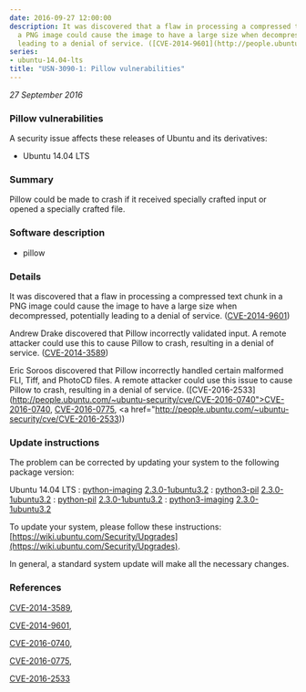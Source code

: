 ```yaml
---
date: 2016-09-27 12:00:00
description: It was discovered that a flaw in processing a compressed text chunk in
  a PNG image could cause the image to have a large size when decompressed, potentially
  leading to a denial of service. ([CVE-2014-9601](http://people.ubuntu.com/~ubuntu-security/cve/CVE-2014-9601))
series:
- ubuntu-14.04-lts
title: "USN-3090-1: Pillow vulnerabilities"
---
```


*27 September 2016*

### Pillow vulnerabilities

A security issue affects these releases of Ubuntu and its derivatives:

* Ubuntu 14.04 LTS

### Summary

Pillow could be made to crash if it received specially crafted input or opened a specially crafted file.

### Software description

* pillow 

### Details

 It was discovered that a flaw in processing a compressed text chunk in a PNG image could cause the image to have a large size when decompressed, potentially leading to a denial of service. ([CVE-2014-9601](http://people.ubuntu.com/~ubuntu-security/cve/CVE-2014-9601))

Andrew Drake discovered that Pillow incorrectly validated input. A remote attacker could use this to cause Pillow to crash, resulting in a denial of service. ([CVE-2014-3589](http://people.ubuntu.com/~ubuntu-security/cve/CVE-2014-3589))

Eric Soroos discovered that Pillow incorrectly handled certain malformed FLI, Tiff, and PhotoCD files. A remote attacker could use this issue to cause Pillow to crash, resulting in a denial of service. ([CVE-2016-2533](http://people.ubuntu.com/~ubuntu-security/cve/CVE-2016-0740">CVE-2016-0740</a>, <a href="http://people.ubuntu.com/~ubuntu-security/cve/CVE-2016-0775">CVE-2016-0775</a>, <a href="http://people.ubuntu.com/~ubuntu-security/cve/CVE-2016-2533))

### Update instructions

The problem can be corrected by updating your system to the following package version:

Ubuntu 14.04 LTS
 : [python-imaging](https://launchpad.net/ubuntu/+source/pillow) <span> [2.3.0-1ubuntu3.2](https://launchpad.net/ubuntu/+source/pillow/2.3.0-1ubuntu3.2) </span> 
 : [python3-pil](https://launchpad.net/ubuntu/+source/pillow) <span> [2.3.0-1ubuntu3.2](https://launchpad.net/ubuntu/+source/pillow/2.3.0-1ubuntu3.2) </span> 
 : [python-pil](https://launchpad.net/ubuntu/+source/pillow) <span> [2.3.0-1ubuntu3.2](https://launchpad.net/ubuntu/+source/pillow/2.3.0-1ubuntu3.2) </span> 
 : [python3-imaging](https://launchpad.net/ubuntu/+source/pillow) <span> [2.3.0-1ubuntu3.2](https://launchpad.net/ubuntu/+source/pillow/2.3.0-1ubuntu3.2) </span> 

To update your system, please follow these instructions: [https://wiki.ubuntu.com/Security/Upgrades](https://wiki.ubuntu.com/Security/Upgrades).

In general, a standard system update will make all the necessary changes. 

### References

 
 [CVE-2014-3589](http://people.ubuntu.com/~ubuntu-security/cve/CVE-2014-3589), 

 [CVE-2014-9601](http://people.ubuntu.com/~ubuntu-security/cve/CVE-2014-9601), 

 [CVE-2016-0740](http://people.ubuntu.com/~ubuntu-security/cve/CVE-2016-0740), 

 [CVE-2016-0775](http://people.ubuntu.com/~ubuntu-security/cve/CVE-2016-0775), 

 [CVE-2016-2533](http://people.ubuntu.com/~ubuntu-security/cve/CVE-2016-2533)